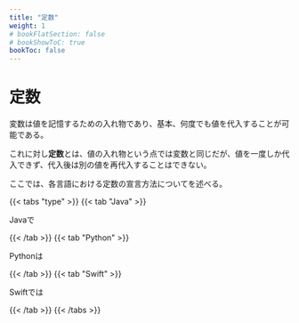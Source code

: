 ```yaml
---
title: "定数"
weight: 1
# bookFlatSection: false
# bookShowToC: true
bookToc: false
---
```


# 定数

変数は値を記憶するための入れ物であり、基本、何度でも値を代入することが可能である。

これに対し**定数**とは、値の入れ物という点では変数と同じだが、値を一度しか代入できず、代入後は別の値を再代入することはできない。

ここでは、各言語における定数の宣言方法についてを述べる。


{{< tabs "type" >}}
{{< tab "Java" >}}

Javaで

{{< /tab >}}
{{< tab "Python" >}}


Pythonは

{{< /tab >}}
{{< tab "Swift" >}}

Swiftでは

{{< /tab >}}
{{< /tabs >}}


